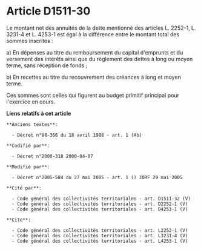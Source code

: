# Article D1511-30

Le montant net des annuités de la dette mentionné des articles L. 2252-1, L. 3231-4 et L. 4253-1 est égal à la différence
entre le montant total des sommes inscrites : 

a) En dépenses au titre du remboursement du capital d'emprunts et du versement des intérêts ainsi que du règlement des dettes
à long ou moyen terme, sans réception de fonds ; 

b) En recettes au titre du recouvrement des créances à long et moyen terme. 

Ces sommes sont celles qui figurent au budget primitif principal pour l'exercice en cours.

**Liens relatifs à cet article**

	**Anciens textes**:

	  - Décret n°88-366 du 18 avril 1988 - art. 1 (Ab)

	**Codifié par**:

	  - Décret n°2000-318 2000-04-07

	**Modifié par**:

	  - Décret n°2005-584 du 27 mai 2005 - art. 1 () JORF 29 mai 2005

	**Cité par**:

	  - Code général des collectivités territoriales - art. D1511-32 (V)
	  - Code général des collectivités territoriales - art. D2252-1 (V)
	  - Code général des collectivités territoriales - art. D4253-1 (V)

	**Cite**:

	  - Code général des collectivités territoriales - art. L2252-1 (V)
	  - Code général des collectivités territoriales - art. L3231-4 (V)
	  - Code général des collectivités territoriales - art. L4253-1 (V)
